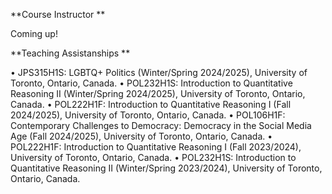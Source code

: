 **Course Instructor
**

Coming up!

**Teaching Assistanships
**

• JPS315H1S: LGBTQ+ Politics (Winter/Spring 2024/2025), University of Toronto, Ontario, Canada.
• POL232H1S: Introduction to Quantitative Reasoning II (Winter/Spring 2024/2025), University of Toronto, Ontario, Canada.
• POL222H1F: Introduction to Quantitative Reasoning I (Fall 2024/2025), University of Toronto, Ontario, Canada.
• POL106H1F: Contemporary Challenges to Democracy: Democracy in the Social Media Age (Fall 2024/2025), University of Toronto, Ontario, Canada.
• POL222H1F: Introduction to Quantitative Reasoning I (Fall 2023/2024), University of Toronto, Ontario, Canada.
• POL232H1S: Introduction to Quantitative Reasoning II (Winter/Spring 2023/2024), University of Toronto, Ontario, Canada.
